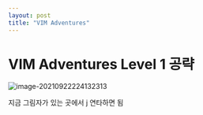 ```yaml
---
layout: post
title: "VIM Adventures"
---
```

# VIM Adventures Level 1 공략

![image-20210922224132313](C:\Users\lotte\AppData\Roaming\Typora\typora-user-images\image-20210922224132313.png)

지금 그림자가 있는 곳에서 j 연타하면 됨

